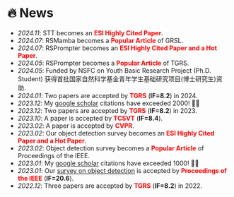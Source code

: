 # 🔥 News
- *2024.11*: STT becomes an **<font color="red">ESI Highly Cited Paper</font>**.
- *2024.07*: RSMamba becomes a **<font color="red">Popular Article</font>** of GRSL.
- *2024.07*: RSPrompter becomes an **<font color="red">ESI Highly Cited Paper and a Hot Paper</font>**.
- *2024.05*: RSPrompter becomes a **<font color="red">Popular Article</font>** of TGRS.
- *2024.05*: Funded by NSFC on Youth Basic Research Project (Ph.D. Student) 获得首批国家自然科学基金青年学生基础研究项目(博士研究生)资助.
- *2024.01*: Two papers are accepted by **<font color="red">TGRS</font>** (**IF=8.2**) in 2024.
- *2023.12*: My [google scholar](https://scholar.google.com/citations?user=5RF4ia8AAAAJ) citations have exceeded 2000! 🎉🎉 
- *2023.12*: Two papers are accepted by **<font color="red">TGRS</font>** (**IF=8.2**) in 2023.
- *2023.10*: A paper is accepted by **<font color="red">TCSVT</font>** (**IF=8.4**).
- *2023.02*: A paper is accepted by **<font color="red">CVPR</font>**.
- *2023.02*: Our object detection survey becomes an **<font color="red">ESI Highly Cited Paper and a Hot Paper</font>**.
- *2023.02*: Object detection survey becomes a **<font color="red">Popular Article</font>** of Proceedings of the IEEE.
- *2023.01*: My [google scholar](https://scholar.google.com/citations?user=5RF4ia8AAAAJ) citations have exceeded 1000! 🎉🎉 
- *2023.01*: Our [survey on object detection](https://arxiv.org/abs/1905.05055) is accepted by **<font color="red">Proceedings of the IEEE</font>** (**IF=20.6**).
- *2022.12*: Three papers are accepted by **<font color="red">TGRS</font>** (**IF=8.2**) in 2022.
